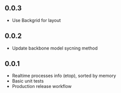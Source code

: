 ## 0.0.3

* Use Backgrid for layout

## 0.0.2

* Update backbone model sycning method

## 0.0.1

* Realtime processes info (etop), sorted by memory
* Basic unit tests
* Production release workflow
